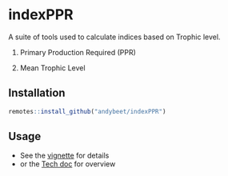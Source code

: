 # indexPPR

A suite of tools used to calculate indices based on Trophic level.

1. Primary Production Required (PPR)

2. Mean Trophic Level 



## Installation

``` r
remotes::install_github("andybeet/indexPPR")
```

## Usage

* See the [vignette](vignettes/indexPPR.Rmd) for details
* or the [Tech doc](https://noaa-edab.github.io/tech-doc/primary-production-required.html) for overview 
